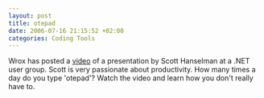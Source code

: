 ```yaml
---
layout: post
title: otepad
date: 2006-07-16 21:15:52 +02:00
categories: Coding Tools
---
```

<P>Wrox has posted a <A href="http://www.wrox.com/WileyCDA/Section/id-292091.html">video</A> of a presentation by Scott Hanselman at a .NET user group. Scott is very passionate about productivity. How many times a day do you type 'otepad'? Watch the video and learn how you don't really have to.</P>
